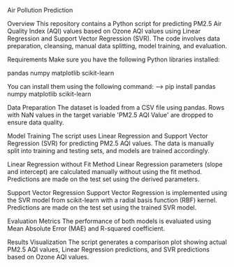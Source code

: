 Air Pollution Prediction

Overview This repository contains a Python script for predicting PM2.5 Air Quality Index (AQI) values based on Ozone AQI values using Linear Regression and Support Vector Regression (SVR). The code involves data preparation, cleansing, manual data splitting, model training, and evaluation.

Requirements Make sure you have the following Python libraries installed:

pandas numpy matplotlib scikit-learn

You can install them using the following command: --> pip install pandas numpy matplotlib scikit-learn

Data Preparation The dataset is loaded from a CSV file using pandas. Rows with NaN values in the target variable 'PM2.5 AQI Value' are dropped to ensure data quality.

Model Training The script uses Linear Regression and Support Vector Regression (SVR) for predicting PM2.5 AQI values. The data is manually split into training and testing sets, and models are trained accordingly.

Linear Regression without Fit Method Linear Regression parameters (slope and intercept) are calculated manually without using the fit method. Predictions are made on the test set using the derived parameters.

Support Vector Regression Support Vector Regression is implemented using the SVR model from scikit-learn with a radial basis function (RBF) kernel. Predictions are made on the test set using the trained SVR model.

Evaluation Metrics The performance of both models is evaluated using Mean Absolute Error (MAE) and R-squared coefficient.

Results Visualization The script generates a comparison plot showing actual PM2.5 AQI values, Linear Regression predictions, and SVR predictions based on Ozone AQI values.
